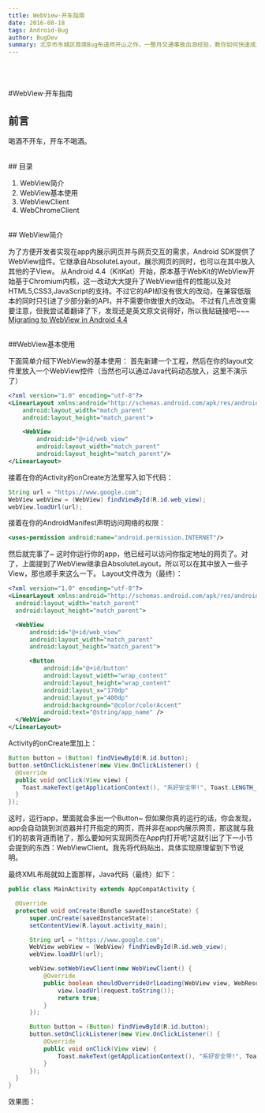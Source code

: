 ```yaml
---
title: WebView·开车指南
date: 2016-08-18
tags: Android·Bug
author: BugDev
summary: 北京市东城区首席Bug布道师开山之作，一整月交通事故血泪经验，教你如何快速成为‘伪’老司机，开启WebView飙车之旅。
---
```

<br><br><br>
#WebView·开车指南
<br>
  
## 前言

  喝酒不开车，开车不喝酒。

<br>
## 目录

  1. WebView简介
  2. WebView基本使用
  3. WebViewClient
  4. WebChromeClient

<br>  
## WebView简介
  
  为了方便开发者实现在app内展示网页并与网页交互的需求，Android SDK提供了WebView组件。它继承自AbsoluteLayout，展示网页的同时，也可以在其中放入其他的子View。
  从Android 4.4（KitKat）开始，原本基于WebKit的WebView开始基于Chromium内核，这一改动大大提升了WebView组件的性能以及对HTML5,CSS3,JavaScript的支持。不过它的API却没有很大的改动，在兼容低版本的同时只引进了少部分新的API，并不需要你做很大的改动。
不过有几点改变需要注意，但我尝试着翻译了下，发现还是英文原文说得好，所以我贴链接吧~~~
[Migrating to WebView in Android 4.4](https://developer.android.com/guide/webapps/migrating.html)

<br>
##WebView基本使用
  
  下面简单介绍下WebView的基本使用：
  首先新建一个工程，然后在你的layout文件里放入一个WebView控件（当然也可以通过Java代码动态放入，这里不演示了）
  
  ```XML
  <?xml version="1.0" encoding="utf-8"?>
  <LinearLayout xmlns:android="http://schemas.android.com/apk/res/android"
      android:layout_width="match_parent"
      android:layout_height="match_parent">
  
      <WebView
          android:id="@+id/web_view"
          android:layout_width="match_parent"
          android:layout_height="match_parent"/>
  </LinearLayout>
  ```
  
  接着在你的Activity的onCreate方法里写入如下代码：
  ```Java
  String url = "https://www.google.com";
  WebView webView = (WebView) findViewById(R.id.web_view);
  webView.loadUrl(url);
  ```
  接着在你的AndroidManifest声明访问网络的权限：
  ```XML
  <uses-permission android:name="android.permission.INTERNET"/>
  ```
  然后就完事了~
  这时你运行你的app，他已经可以访问你指定地址的网页了。对了，上面提到了WebView继承自AbsoluteLayout，所以可以在其中放入一些子View，那也顺手来这么一下。
  Layout文件改为（最终）：
  ```XML
  <?xml version="1.0" encoding="utf-8"?>
  <LinearLayout xmlns:android="http://schemas.android.com/apk/res/android"
    android:layout_width="match_parent"
    android:layout_height="match_parent">

    <WebView
        android:id="@+id/web_view"
        android:layout_width="match_parent"
        android:layout_height="match_parent">

        <Button
            android:id="@+id/button"
            android:layout_width="wrap_content"
            android:layout_height="wrap_content"
            android:layout_x="170dp"
            android:layout_y="400dp"
            android:background="@color/colorAccent"
            android:text="@string/app_name" />
    </WebView>
  </LinearLayout>
  ```
  
  Activity的onCreate里加上：
  ```Java
  Button button = (Button) findViewById(R.id.button);
  button.setOnClickListener(new View.OnClickListener() {
    @Override
    public void onClick(View view) {
      Toast.makeText(getApplicationContext(), "系好安全带!", Toast.LENGTH_SHORT).show();
    }
  });
  ```
  这时，运行app，里面就会多出一个Button~ 但如果你真的运行的话，你会发现，app会自动跳到浏览器并打开指定的网页，而并非在app内展示网页，那这就与我们的初衷背道而驰了，那么要如何实现网页在App内打开呢?这就引出了下一小节会提到的东西：WebViewClient。我先将代码贴出，具体实现原理留到下节说明。
  
  最终XML布局就如上面那样，Java代码（最终）如下：
  ```Java
  public class MainActivity extends AppCompatActivity {

    @Override
    protected void onCreate(Bundle savedInstanceState) {
        super.onCreate(savedInstanceState);
        setContentView(R.layout.activity_main);

        String url = "https://www.google.com";
        WebView webView = (WebView) findViewById(R.id.web_view);
        webView.loadUrl(url);

        webView.setWebViewClient(new WebViewClient() {
            @Override
            public boolean shouldOverrideUrlLoading(WebView view, WebResourceRequest request) {
                view.loadUrl(request.toString());
                return true;
            }
        });

        Button button = (Button) findViewById(R.id.button);
        button.setOnClickListener(new View.OnClickListener() {
            @Override
            public void onClick(View view) {
                Toast.makeText(getApplicationContext(), "系好安全带!", Toast.LENGTH_SHORT).show();
            }
        });
    }
  }
  ```
  
  效果图：
  


